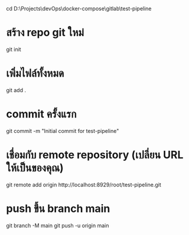 cd D:\Projects\devOps\docker-compose\gitlab\test-pipeline

# สร้าง repo git ใหม่
git init

# เพิ่มไฟล์ทั้งหมด
git add .

# commit ครั้งแรก
git commit -m "Initial commit for test-pipeline"

# เชื่อมกับ remote repository (เปลี่ยน URL ให้เป็นของคุณ)
git remote add origin http://localhost:8929/root/test-pipeline.git

# push ขึ้น branch main
git branch -M main
git push -u origin main